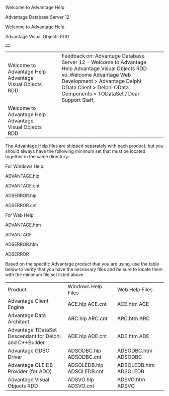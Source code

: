 Welcome to Advantage Help




Advantage Database Server 12  

Welcome to Advantage Help

Advantage Visual Objects RDD

|  |
| --- |
|  |

|  |  |  |  |  |
| --- | --- | --- | --- | --- |
| Welcome to Advantage Help  Advantage Visual Objects RDD |  |  | Feedback on: Advantage Database Server 12 - Welcome to Advantage Help Advantage Visual Objects RDD vo\_Welcome Advantage Web Development > Advantage Delphi OData Client > Delphi OData Components > TODataSet / Dear Support Staff, |  |
| Welcome to Advantage Help  Advantage Visual Objects RDD |  |  |  |  |

The Advantage Help files are shipped separately with each product, but you should always have the following minimum set that must be located together in the same directory:

For Windows Help:

ADVANTAGE.hlp

ADVANTAGE.cnt

ADSERROR.hlp

ADSERROR.cnt

For Web Help:

ADVANTAGE.htm

ADVANTAGE

ADSERROR.htm

ADSERROR

Based on the specific Advantage product that you are using, use the table below to verify that you have the necessary files and be sure to locate them with the minimum file set listed above.

|  |  |  |
| --- | --- | --- |
| Product | Windows Help Files | Web Help Files |
| Advantage Client Engine | ACE.hlp  ACE.cnt | ACE.htm  ACE |
| Advantage Data Architect | ARC.hlp  ARC.cnt | ARC.htm  ARC |
| Advantage TDataSet Descendant for Delphi and C++Builder | ADE.hlp  ADE.cnt | ADE.htm  ADE |
| Advantage ODBC Driver | ADSODBC.hlp  ADSODBC.cnt | ADSODBC.htm  ADSODBC |
| Advantage OLE DB Provider (for ADO) | ADSOLEDB.hlp  ADSOLEDB.cnt | ADSOLEDB.htm  ADSOLEDB |
| Advantage Visual Objects RDD | ADSVO.hlp  ADSVO.cnt | ADSVO.htm  ADSVO |